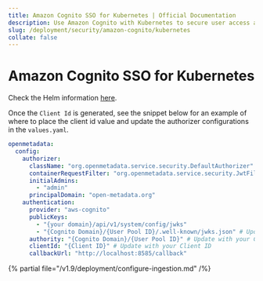 ```yaml
---
title: Amazon Cognito SSO for Kubernetes | Official Documentation
description: Use Amazon Cognito with Kubernetes to secure user access across distributed containerized apps using token-based authentication workflows.
slug: /deployment/security/amazon-cognito/kubernetes
collate: false
---
```


# Amazon Cognito SSO for Kubernetes

Check the Helm information [here](https://artifacthub.io/packages/search?repo=open-metadata).

Once the `Client Id` is generated, see the snippet below for an example of where to
place the client id value and update the authorizer configurations in the `values.yaml`.

```yaml
openmetadata:
  config:
    authorizer:
      className: "org.openmetadata.service.security.DefaultAuthorizer"
      containerRequestFilter: "org.openmetadata.service.security.JwtFilter"
      initialAdmins:
        - "admin"
      principalDomain: "open-metadata.org"
    authentication:
      provider: "aws-cognito"
      publicKeys:
        - "{your domain}/api/v1/system/config/jwks"
        - "{Cognito Domain}/{User Pool ID}/.well-known/jwks.json" # Update with your Cognito Domain and User Pool ID
      authority: "{Cognito Domain}/{User Pool ID}" # Update with your Cognito Domain and User Pool ID as follows - https://cognito-idp.us-west-1.amazonaws.com/us-west-1_DL8xfTzj8
      clientId: "{Client ID}" # Update with your Client ID
      callbackUrl: "http://localhost:8585/callback"
```

{% partial file="/v1.9/deployment/configure-ingestion.md" /%}
